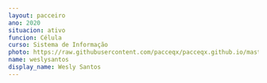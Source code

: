 ```yaml
---
layout: pacceiro
ano: 2020
situacion: ativo
funcion: Célula
curso: Sistema de Informação
photo: https://raw.githubusercontent.com/pacceqx/pacceqx.github.io/master/assets/pic/bolsistas/pacce (24).png
name: weslysantos
display_name: Wesly Santos
---
```


